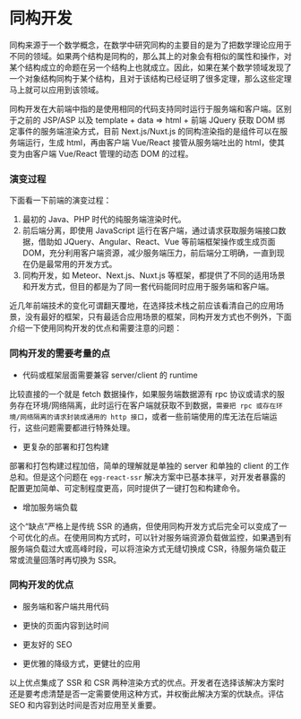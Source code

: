 # 同构开发

同构来源于一个数学概念，在数学中研究同构的主要目的是为了把数学理论应用于不同的领域。如果两个结构是同构的，那么其上的对象会有相似的属性和操作，对某个结构成立的命题在另一个结构上也就成立。因此，如果在某个数学领域发现了一个对象结构同构于某个结构，且对于该结构已经证明了很多定理，那么这些定理马上就可以应用到该领域。

同构开发在大前端中指的是使用相同的代码支持同时运行于服务端和客户端。区别于之前的 JSP/ASP 以及 template + data => html + 前端 JQuery 获取 DOM 绑定事件的服务端渲染方式，目前 Next.js/Nuxt.js 的同构渲染指的是组件可以在服务端运行，生成 html，再由客户端 Vue/React 接管从服务端吐出的 html，使其变为由客户端 Vue/React 管理的动态 DOM 的过程。

### 演变过程

下面看一下前端的演变过程：

1. 最初的 Java、PHP 时代的纯服务端渲染时代。
2. 前后端分离，即使用 JavaScript 运行在客户端，通过请求获取服务端接口数据，借助如 JQuery、Angular、React、Vue 等前端框架操作或生成页面 DOM，充分利用客户端资源，减少服务端压力，前后端分工明确，一直到现在仍是最常用的开发方式。
3. 同构开发，如 Meteor、Next.js、Nuxt.js 等框架，都提供了不同的适用场景和开发方式，但目的都是为了同一套代码能同时应用于服务端和客户端。

近几年前端技术的变化可谓翻天覆地，在选择技术栈之前应该看清自己的应用场景，没有最好的框架，只有最适合应用场景的框架，同构开发方式也不例外，下面介绍一下使用同构开发的优点和需要注意的问题：

### 同构开发的需要考量的点

- 代码或框架层面需要兼容 server/client 的 runtime

比较直接的一个就是 fetch 数据操作，如果服务端数据源有 rpc 协议或请求的服务存在环境/网络隔离，此时运行在客户端就获取不到数据，`需要把 rpc 或存在环境/网络隔离的请求封装成通用的 http 接口`，或者一些前端使用的库无法在后端运行，这些问题需要都进行特殊处理。

- 更复杂的部署和打包构建

部署和打包构建过程加倍，简单的理解就是单独的 server 和单独的 client 的工作总和。但是这个问题在 `egg-react-ssr` 解决方案中已基本抹平，对开发者暴露的配置更加简单、可定制程度更高，同时提供了一键打包和构建命令。

- 增加服务端负载

这个“缺点”严格上是传统 SSR 的通病，但使用同构开发方式后完全可以变成了一个可优化的点。在使用同构方式时，可以针对服务端资源负载做监控，如果遇到有服务端负载过大或高峰时段，可以将渲染方式无缝切换成 CSR，待服务端负载正常或流量回落时再切换为 SSR。

### 同构开发的优点

- 服务端和客户端共用代码

- 更快的页面内容到达时间

- 更友好的 SEO

- 更优雅的降级方式，更健壮的应用

以上优点集成了 SSR 和 CSR 两种渲染方式的优点。开发者在选择该解决方案时还是要考虑清楚是否一定需要使用这种方式，并权衡此解决方案的优缺点。评估 SEO 和内容到达时间是否对应用至关重要。
